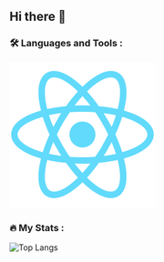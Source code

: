 ## Hi there 👋

### :hammer_and_wrench: Languages and Tools :

<img src="https://github.com/devicons/devicon/blob/master/icons/react/react-original.svg" alt="react" />

### :fire: My Stats :

![Top Langs](https://github-readme-stats.vercel.app/api/top-langs/?username=FantomStudy&layout=compact&theme=tokyonight)

<!--
**FantomStudy/FantomStudy** is a ✨ _special_ ✨ repository because its `README.md` (this file) appears on your GitHub profile.

Here are some ideas to get you started:

- 🔭 I’m currently working on ...
- 🌱 I’m currently learning ...
- 👯 I’m looking to collaborate on ...
- 🤔 I’m looking for help with ...
- 💬 Ask me about ...
- 📫 How to reach me: ...
- 😄 Pronouns: ...
- ⚡ Fun fact: ...
-->
